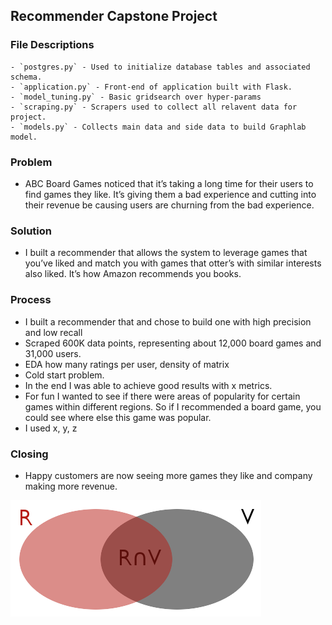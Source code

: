 ## Recommender Capstone Project

### File Descriptions
	- `postgres.py` - Used to initialize database tables and associated schema.
	- `application.py` - Front-end of application built with Flask.
	- `model_tuning.py` - Basic gridsearch over hyper-params
	- `scraping.py` - Scrapers used to collect all relavent data for project.
	- `models.py` - Collects main data and side data to build Graphlab model.

### Problem
- ABC Board Games noticed that it’s taking a long time for their users to find games they like. It’s giving them a bad experience and cutting into their revenue be causing users are churning from the bad experience.

### Solution
- I built a recommender that allows the system to leverage games that you’ve liked and match you with games that otter’s with similar interests also liked. It’s how Amazon recommends you books. 

### Process
-  I built a recommender that and chose to build one with high precision and low recall
- Scraped 600K data points, representing about 12,000 board games and 31,000 users.
- EDA how many ratings per user, density of matrix
- Cold start problem.
- In the end I was able to achieve good results with x metrics.
- For fun I wanted to see if there were areas of popularity for certain games within different regions. So if I recommended a board game, you could see where else this game was popular.
- I used x, y, z

### Closing
- Happy customers are now seeing more games they like and company making more revenue.

![Alt text](/img/venn.png?raw=true "Image Title")
